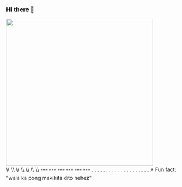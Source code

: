 ### Hi there 👋
<img src='https://randommeme-five.vercel.app/' style="height: 400px;"/>
<br/>
\\
\\
\\
\\
\\
\\
\\
---
---
---
---
---
---
.
.
.
.
.
.
.
.
.
.
.
.
.
.
.
.
.
.
.
.
⚡ Fun fact: "wala ka pong makikita dito hehez"
